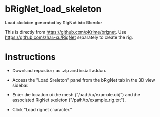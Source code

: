 # bRigNet_load_skeleton
Load skeleton generated by RigNet into Blender

This is directly from https://github.com/pKrime/brignet. Use https://github.com/zhan-xu/RigNet separately to create the rig.

# Instructions

- Download repository as .zip and install addon.

- Access the "Load Skeleton" panel from the bRigNet tab in the 3D view sidebar.

- Enter the location of the mesh ("/path/to/example.obj") and the associated RigNet skeleton ("/path/to/example_rig.txt").

- Click "Load rignet character."
